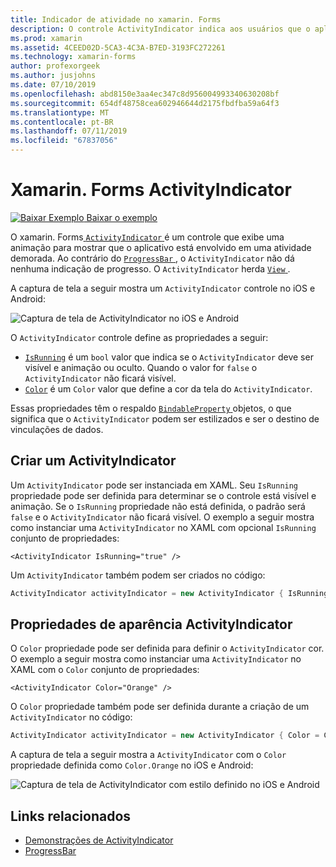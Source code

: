 ```yaml
---
title: Indicador de atividade no xamarin. Forms
description: O controle ActivityIndicator indica aos usuários que o aplicativo está envolvido em uma atividade demorada, sem fornecer nenhuma indicação de progresso. Este artigo explica como usar um ActivityIndicator em XAML e código.
ms.prod: xamarin
ms.assetid: 4CEED02D-5CA3-4C3A-B7ED-3193FC272261
ms.technology: xamarin-forms
author: profexorgeek
ms.author: jusjohns
ms.date: 07/10/2019
ms.openlocfilehash: abd8150e3aa4ec347c8d956004993340630208bf
ms.sourcegitcommit: 654df48758cea602946644d2175fbdfba59a64f3
ms.translationtype: MT
ms.contentlocale: pt-BR
ms.lasthandoff: 07/11/2019
ms.locfileid: "67837056"
---
```

# <a name="xamarinforms-activityindicator"></a>Xamarin. Forms ActivityIndicator
[![Baixar Exemplo](~/media/shared/download.png) Baixar o exemplo](https://github.com/xamarin/xamarin-forms-samples/tree/master/UserInterface/ActivityIndicatorDemos)

O xamarin. Forms[ `ActivityIndicator` ](xref:Xamarin.Forms.ActivityIndicator) é um controle que exibe uma animação para mostrar que o aplicativo está envolvido em uma atividade demorada. Ao contrário do [ `ProgressBar` ](xref:Xamarin.Forms.ProgressBar), o `ActivityIndicator` não dá nenhuma indicação de progresso. O `ActivityIndicator` herda [ `View` ](xref:Xamarin.Forms.View).

A captura de tela a seguir mostra um `ActivityIndicator` controle no iOS e Android:

![Captura de tela de ActivityIndicator no iOS e Android](activityindicator-images/activityindicators-default.png "captura de tela de ActivityIndicator no iOS e Android")

O `ActivityIndicator` controle define as propriedades a seguir:

* [`IsRunning`](xref:Xamarin.Forms.ActivityIndicator.IsRunning) é um `bool` valor que indica se o `ActivityIndicator` deve ser visível e animação ou oculto. Quando o valor for `false` o `ActivityIndicator` não ficará visível.
* [`Color`](xref:Xamarin.Forms.ActivityIndicator.Color) é um `Color` valor que define a cor da tela do `ActivityIndicator`.

Essas propriedades têm o respaldo [ `BindableProperty` ](xref:Xamarin.Forms.BindableProperty) objetos, o que significa que o `ActivityIndicator` podem ser estilizados e ser o destino de vinculações de dados.

## <a name="create-an-activityindicator"></a>Criar um ActivityIndicator

Um `ActivityIndicator` pode ser instanciada em XAML. Seu `IsRunning` propriedade pode ser definida para determinar se o controle está visível e animação. Se o `IsRunning` propriedade não está definida, o padrão será `false` e o `ActivityIndicator` não ficará visível. O exemplo a seguir mostra como instanciar uma `ActivityIndicator` no XAML com opcional `IsRunning` conjunto de propriedades:

```xaml
<ActivityIndicator IsRunning="true" />
```

Um `ActivityIndicator` também podem ser criados no código:

```csharp
ActivityIndicator activityIndicator = new ActivityIndicator { IsRunning = true };
```

## <a name="activityindicator-appearance-properties"></a>Propriedades de aparência ActivityIndicator

O `Color` propriedade pode ser definida para definir o `ActivityIndicator` cor. O exemplo a seguir mostra como instanciar uma `ActivityIndicator` no XAML com o `Color` conjunto de propriedades:

```xaml
<ActivityIndicator Color="Orange" />
```

O `Color` propriedade também pode ser definida durante a criação de um `ActivityIndicator` no código:

```csharp
ActivityIndicator activityIndicator = new ActivityIndicator { Color = Color.Orange };
```

A captura de tela a seguir mostra a `ActivityIndicator` com o `Color` propriedade definida como `Color.Orange` no iOS e Android:

![Captura de tela de ActivityIndicator com estilo definido no iOS e Android](activityindicator-images/activityindicators-styled.png "captura de tela de ActivityIndicator com estilo definido no iOS e Android")

## <a name="related-links"></a>Links relacionados

* [Demonstrações de ActivityIndicator](https://github.com/xamarin/xamarin-forms-samples/tree/master/UserInterface/ActivityIndicatorDemos)
* [ProgressBar](~/xamarin-forms/user-interface/progressbar.md)
